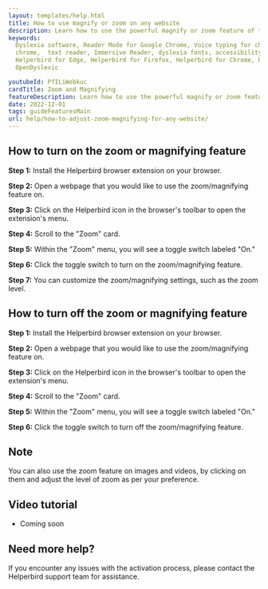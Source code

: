 ```yaml
---
layout: templates/help.html
title: How to use magnify or zoom on any website
description: Learn how to use the powerful magnify or zoom feature of the Helperbird browser extension.
keywords:
  Dyslexia software, Reader Mode for Google Chrome, Voice typing for chrome, Text to speech for
  chrome,  text reader, Immersive Reader, dyslexia fonts, accessibility software, dyslexia software,
  Helperbird for Edge, Helperbird for Firefox, Helperbird for Chrome, Opendyslexic for Chrome,
  OpenDyslexic

youtubeId: PfILiWebkuc
cardTitle: Zoom and Magnifying
featureDescription: Learn how to use the powerful magnify or zoom feature of the Helperbird browser extension.
date: 2022-12-01
tags: guideFeaturesMain
url: help/how-to-adjust-zoom-magnifying-for-any-website/
---
```


## How to turn on the zoom or magnifying feature

**Step 1:** Install the Helperbird browser extension on your browser.

**Step 2:** Open a webpage that you would like to use the zoom/magnifying feature on.

**Step 3:** Click on the Helperbird icon in the browser's toolbar to open the extension's menu.

**Step 4:** Scroll to the "Zoom" card.

**Step 5:** Within the "Zoom" menu, you will see a toggle switch labeled "On."

**Step 6:** Click the toggle switch to turn on the zoom/magnifying feature.

**Step 7:**  You can customize the zoom/magnifying settings, such as the zoom level.

## How to turn off the zoom or magnifying feature

**Step 1:** Install the Helperbird browser extension on your browser.

**Step 2:** Open a webpage that you would like to use the zoom/magnifying feature on.

**Step 3:** Click on the Helperbird icon in the browser's toolbar to open the extension's menu.

**Step 4:** Scroll to the "Zoom" card.

**Step 5:** Within the "Zoom" menu, you will see a toggle switch labeled "On."

**Step 6:** Click the toggle switch to turn off the zoom/magnifying feature.

## Note

You can also use the zoom feature on images and videos, by clicking on them and adjust the level of zoom as per your preference.


## Video tutorial

- Coming soon


## Need more help?

If you encounter any issues with the activation process, please contact the Helperbird support team for assistance.


